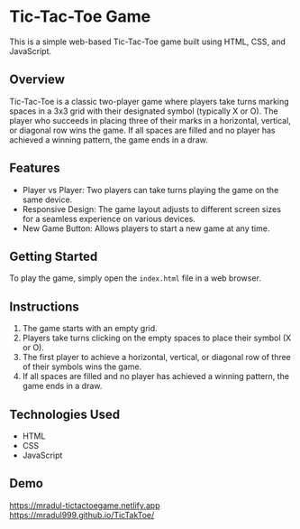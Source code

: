 # Tic-Tac-Toe Game

This is a simple web-based Tic-Tac-Toe game built using HTML, CSS, and JavaScript.

## Overview

Tic-Tac-Toe is a classic two-player game where players take turns marking spaces in a 3x3 grid with their designated symbol (typically X or O). The player who succeeds in placing three of their marks in a horizontal, vertical, or diagonal row wins the game. If all spaces are filled and no player has achieved a winning pattern, the game ends in a draw.

## Features

- Player vs Player: Two players can take turns playing the game on the same device.
- Responsive Design: The game layout adjusts to different screen sizes for a seamless experience on various devices.
- New Game Button: Allows players to start a new game at any time.

## Getting Started

To play the game, simply open the `index.html` file in a web browser.

## Instructions

1. The game starts with an empty grid.
2. Players take turns clicking on the empty spaces to place their symbol (X or O).
3. The first player to achieve a horizontal, vertical, or diagonal row of three of their symbols wins the game.
4. If all spaces are filled and no player has achieved a winning pattern, the game ends in a draw.

## Technologies Used

- HTML
- CSS
- JavaScript



## Demo

https://mradul-tictactoegame.netlify.app
https://mradul999.github.io/TicTakToe/


